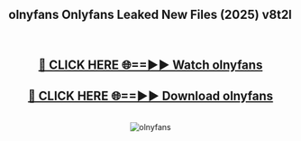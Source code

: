 <h2>olnyfans Onlyfans Leaked New Files (2025) v8t2l</h2>
<br>
<div align="center">
<h2><a href="https://mediafiles.top/olnyfans&ref=git" rel="nofollow">🔴 CLICK HERE 🌐==►► Watch olnyfans</a></h2>
<h2><a href="https://mediafiles.top/olnyfans&ref=git" rel="nofollow">🔴 CLICK HERE 🌐==►► Download olnyfans</a></h2>
<br>
<a href="https://mediafiles.top/olnyfans&ref=git" rel="nofollow" data-target="animated-image.originalLink"><img src="https://i.ibb.co.com/xMMVF88/686577567.gif" alt="olnyfans" style="max-width: 100%; display: inline-block;" data-target="animated-image.originalImage"></a>
</div>
<br>
<br>